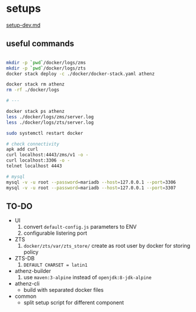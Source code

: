 # setups

[setup-dev.md](./docs/setup-dev.md)

## useful commands

```bash

mkdir -p `pwd`/docker/logs/zms
mkdir -p `pwd`/docker/logs/zts
docker stack deploy -c ./docker/docker-stack.yaml athenz

docker stack rm athenz
rm -rf ./docker/logs

# ---

docker stack ps athenz
less ./docker/logs/zms/server.log
less ./docker/logs/zts/server.log

sudo systemctl restart docker

# check connectivity
apk add curl
curl localhost:4443/zms/v1 -o -
curl localhost:3306 -o -
telnet localhost 4443

# mysql
mysql -v -u root --password=mariadb --host=127.0.0.1 --port=3306
mysql -v -u root --password=mariadb --host=127.0.0.1 --port=3307
```
## TO-DO

-   UI
    1.  convert `default-config.js` parameters to ENV
    1.  configurable listering port
-   ZTS
    1.  `docker/zts/var/zts_store/` create as root user by docker for storing policy
-   ZTS-DB
    1.  `DEFAULT CHARSET = latin1`
-   athenz-builder
    1.  use `maven:3-alpine` instead of `openjdk:8-jdk-alpine`
-   athenz-cli
    -   build with separated docker files
-   common
    -   split setup script for different component
